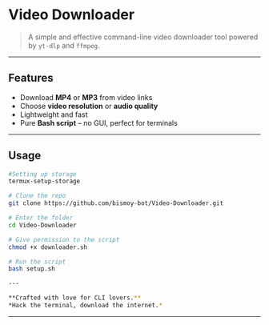 # Video Downloader



> A simple and effective command-line video downloader tool powered by `yt-dlp` and `ffmpeg`.


---

## Features
- Download **MP4** or **MP3** from video links
- Choose **video resolution** or **audio quality**
- Lightweight and fast
- Pure **Bash script** – no GUI, perfect for terminals

---

## Usage

```bash
#Setting up storage
termux-setup-storage

# Clone the repo
git clone https://github.com/bismoy-bot/Video-Downloader.git

# Enter the folder
cd Video-Downloader

# Give permission to the script
chmod +x downloader.sh

# Run the script
bash setup.sh

---

**Crafted with love for CLI lovers.**  
*Hack the terminal, download the internet.*
```

---
